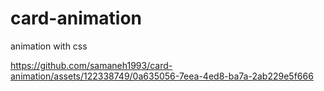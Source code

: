 # card-animation
animation with css



https://github.com/samaneh1993/card-animation/assets/122338749/0a635056-7eea-4ed8-ba7a-2ab229e5f666

